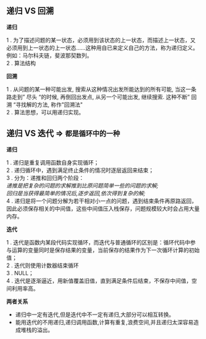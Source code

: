 ## 递归 VS 回溯

**递归**   

1 . 为了描述问题的某一状态，必须用到该状态的上一状态，而描述上一状态，又必须用到上一状态的上一状态……这种用自已来定义自己的方法，称为递归定义。例如：马尔科夫链，斐波那契数列。   
2 . 算法结构   

**回溯**   

1 . 从问题的某一种可能出发, 搜索从这种情况出发所能达到的所有可能, 当这一条路走到” 尽头 “的时候, 再倒回出发点, 从另一个可能出发, 继续搜索. 这种不断” 回溯 “寻找解的方法, 称作"回溯法"    
2 . 算法思想，可以用递归实现。



## 递归 VS 迭代 => `都是循环中的一种`

**递归** 
  
1 . 递归是重复调用函数自身实现循环；   
2 . 递归循环中，遇到满足终止条件的情况时逐层返回来结束；  
3 . 分为：递推和回归两个阶段：  
*递推是把复杂的问题的求解推到比原问题简单一些的问题的求解;*  
*回归是当获得最简单的情况后,逐步返回,依次得到复杂的解;*  
4 . 递归是将一个问题分解为若干相对小一点的问题，遇到结束条件再原路返回，因此必须保存相关的中间值，这些中间值压入栈保存，问题规模较大时会占用大量内存。

**迭代**  

1 . 迭代是函数内某段代码实现循环，而迭代与普通循环的区别是：循环代码中参与运算的变量同时是保存结果的变量，当前保存的结果作为下一次循环计算的初始值；  
2 . 迭代则使用计数器结束循环  
3 . NULL；  
4 . 迭代是逐渐逼近，用新值覆盖旧值，直到满足条件后结束，不保存中间值，空间利用率高。

**两者关系**

* 递归中一定有迭代,但是迭代中不一定有递归,大部分可以相互转换。
* 能用迭代的不用递归,递归调用函数,计算有重复,浪费空间,并且递归太深容易造成堆栈的溢出。
